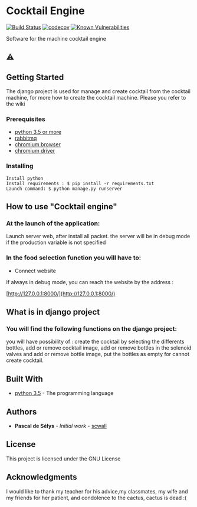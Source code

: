 # Cocktail Engine
[![Build Status](https://travis-ci.org/scwall/cocktail_engine.svg?branch=master)](https://travis-ci.org/scwall/cocktail_engine)
[![codecov](https://codecov.io/gh/scwall/cocktail_engine/branch/test_productions/graph/badge.svg)](https://codecov.io/gh/scwall/cocktail_engine)
[![Known Vulnerabilities](https://snyk.io/test/github/scwall/cocktail_engine/badge.svg?targetFile=requirements.txt)](https://snyk.io/test/github/scwall/cocktail_engine?targetFile=requirements.txt)

Software for the machine cocktail engine 

## :warning:

## Getting Started

The django project is used for manage and create cocktail from the cocktail machine, 
for more how to create the cocktail machine. Please you refer to the wiki

### Prerequisites

- [python 3.5 or more](https://www.python.org)
- [rabbitmq](https://www.rabbitmq.com/download.html)
- [chromium browser](https://chromium.woolyss.com/)
- [chromium driver](http://chromedriver.chromium.org/)


### Installing

```
Install python
Install requirements : $ pip install -r requirements.txt
Launch command: $ python manage.py runserver

```

## How to use "Cocktail engine"
### At the launch of the application:

Launch server web, after install all packet. 
the server will be in debug mode if the production variable is not specified

### In the food selection function you will have to:

- Connect website

 If always in debug mode, you can reach the website by the address : 

[http://127.0.0.1:8000/](http://127.0.0.1:8000/)
 


## What is in django project
### You will find the following functions on the django project: 
you will have possibility of : create the cocktail by selecting the differents bottles, add or remove cocktail image, 
add or remove bottles in the solenoid valves and add or remove bottle image, 
put the bottles as empty for cannot create cocktail.

## Built With

* [python 3.5](https://www.python.org/) - The programming language 



## Authors

* **Pascal de Sélys** - *Initial work* - [scwall](https://github.com/scwall)

## License

This project is licensed under the GNU License

## Acknowledgments

I would like to thank my teacher for his advice,my classmates, my wife and my friends for her patient, and condolence to the cactus, cactus is dead :(
